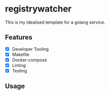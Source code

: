 # registrywatcher

This is my idealised template for a golang service.

## Features

- [x] Developer Tooling
- [x] Makefile
- [x] Docker-compose
- [x] Linting
- [x] Testing

## Usage
